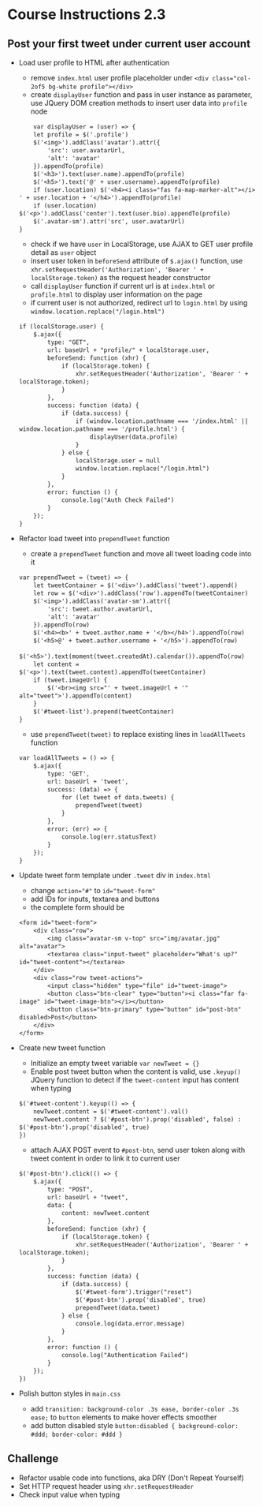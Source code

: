 # Course Instructions 2.3
## Post your first tweet under current user account

* Load user profile to HTML after authentication
    * remove `index.html` user profile placeholder under `<div class="col-2of5 bg-white profile"></div>`
    * create `displayUser` function and pass in user instance as parameter, use JQuery DOM creation methods to insert user data into `profile` node
    ```
        var displayUser = (user) => {
        let profile = $('.profile')
        $('<img>').addClass('avatar').attr({
            'src': user.avatarUrl,
            'alt': 'avatar'
        }).appendTo(profile)
        $('<h3>').text(user.name).appendTo(profile)
        $('<h5>').text('@' + user.username).appendTo(profile)
        if (user.location) $('<h4><i class="fas fa-map-marker-alt"></i> ' + user.location + '</h4>').appendTo(profile)
        if (user.location) $('<p>').addClass('center').text(user.bio).appendTo(profile)
        $('.avatar-sm').attr('src', user.avatarUrl)
    }
    ```
    * check if we have `user` in LocalStorage, use AJAX to GET user profile detail as `user` object
    * insert user token in `beforeSend` attribute of `$.ajax()` function, use `xhr.setRequestHeader('Authorization', 'Bearer ' + localStorage.token)` as the request header constructor
    * call `displayUser` function if current url is at `index.html` or `profile.html` to display user information on the page
    * if current user is not authorized, redirect url to `login.html` by using `window.location.replace("/login.html")`
    ```
    if (localStorage.user) {
        $.ajax({
            type: "GET",
            url: baseUrl + "profile/" + localStorage.user,
            beforeSend: function (xhr) {
                if (localStorage.token) {
                    xhr.setRequestHeader('Authorization', 'Bearer ' + localStorage.token);
                }
            },
            success: function (data) {
                if (data.success) {
                    if (window.location.pathname === '/index.html' || window.location.pathname === '/profile.html') {
                        displayUser(data.profile)
                    }
                } else {
                    localStorage.user = null
                    window.location.replace("/login.html")
                }
            },
            error: function () {
                console.log("Auth Check Failed")
            }
        });
    }
    ```

* Refactor load tweet into `prependTweet` function
    * create a `prependTweet` function and move all tweet loading code into it
    ```
    var prependTweet = (tweet) => {
        let tweetContainer = $('<div>').addClass('tweet').append()
        let row = $('<div>').addClass('row').appendTo(tweetContainer)
        $('<img>').addClass('avatar-sm').attr({
            'src': tweet.author.avatarUrl,
            'alt': 'avatar'
        }).appendTo(row)
        $('<h4><b>' + tweet.author.name + '</b></h4>').appendTo(row)
        $('<h5>@' + tweet.author.username + '</h5>').appendTo(row)
        $('<h5>').text(moment(tweet.createdAt).calendar()).appendTo(row)
        let content = $('<p>').text(tweet.content).appendTo(tweetContainer)
        if (tweet.imageUrl) {
            $('<br><img src="' + tweet.imageUrl + '" alt="tweet">').appendTo(content)
        }
        $('#tweet-list').prepend(tweetContainer)
    }
    ```
    * use `prependTweet(tweet)` to replace existing lines in `loadAllTweets` function
    ```
    var loadAllTweets = () => {
        $.ajax({
            type: 'GET',
            url: baseUrl + 'tweet',
            success: (data) => {
                for (let tweet of data.tweets) {
                    prependTweet(tweet)
                }
            },
            error: (err) => {
                console.log(err.statusText)
            }
        });
    }
    ```

* Update tweet form template under `.tweet` div in `index.html`
    * change `action="#"` to `id="tweet-form"`
    * add IDs for inputs, textarea and buttons
    * the complete form should be
    ```
    <form id="tweet-form">
        <div class="row">
            <img class="avatar-sm v-top" src="img/avatar.jpg" alt="avatar">                       
            <textarea class="input-tweet" placeholder="What's up?" id="tweet-content"></textarea>
        </div>
        <div class="row tweet-actions">
            <input class="hidden" type="file" id="tweet-image">
            <button class="btn-clear" type="button"><i class="far fa-image" id="tweet-image-btn"></i></button>
            <button class="btn-primary" type="button" id="post-btn" disabled>Post</button>
        </div>
    </form>
    ```

* Create new tweet function
    * Initialize an empty tweet variable `var newTweet = {}`
    * Enable post tweet button when the content is valid, use `.keyup()` JQuery function to detect if the `tweet-content` input has content when typing
    ```
    $('#tweet-content').keyup(() => {
        newTweet.content = $('#tweet-content').val()
        newTweet.content ? $('#post-btn').prop('disabled', false) : $('#post-btn').prop('disabled', true)
    })
    ```
    * attach AJAX POST event to `#post-btn`, send user token along with tweet content in order to link it to current user
    ```
    $('#post-btn').click(() => {
        $.ajax({
            type: "POST",
            url: baseUrl + "tweet",
            data: {
                content: newTweet.content
            },
            beforeSend: function (xhr) {
                if (localStorage.token) {
                    xhr.setRequestHeader('Authorization', 'Bearer ' + localStorage.token);
                }
            },
            success: function (data) {
                if (data.success) {
                    $('#tweet-form').trigger("reset")
                    $('#post-btn').prop('disabled', true)
                    prependTweet(data.tweet)
                } else {
                    console.log(data.error.message)
                }
            },
            error: function () {
                console.log("Authentication Failed")
            }
        });
    })
    ```

* Polish button styles in `main.css`
    * add `transition: background-color .3s ease, border-color .3s ease;` to `button` elements to make hover effects smoother
    * add button disabled style `button:disabled { background-color: #ddd; border-color: #ddd }`

## Challenge
* Refactor usable code into functions, aka DRY (Don't Repeat Yourself)
* Set HTTP request header using `xhr.setRequestHeader`
* Check input value when typing